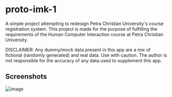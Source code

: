 # proto-imk-1

A simple project attempting to redesign Petra Christian University's course registration system. This project is made for the purpose of fulfilling the requirements of the Human Computer Interaction course at Petra Christian University.

DISCLAIMER: Any dummy/mock data present in this app are a mix of fictional (randomly generated) and real data. Use with caution. The author is not responsible for the accuracy of any data used to supplement this app.

## Screenshots
![image](https://github.com/NathanAdhitya/proto-imk-1/assets/13374903/7a1346ad-2560-490e-ab3d-e716ba6ac127)
